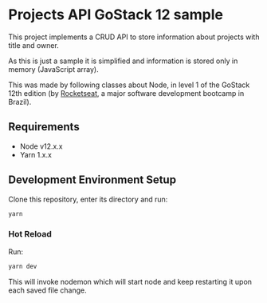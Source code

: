 # Projects API GoStack 12 sample

This project implements a CRUD API to store information about projects with title and owner.

As this is just a sample it is simplified and information is stored only in memory (JavaScript array).

This was made by following classes about Node, in level 1 of the GoStack 12th edition (by [Rocketseat](https://rocketseat.com.br/), a major software development bootcamp in Brazil).

## Requirements

* Node v12.x.x
* Yarn 1.x.x

## Development Environment Setup

Clone this repository, enter its directory and run:

```bash
yarn
```

### Hot Reload

Run:

```bash
yarn dev
```

This will invoke nodemon which will start node and keep restarting it upon each saved file change.
